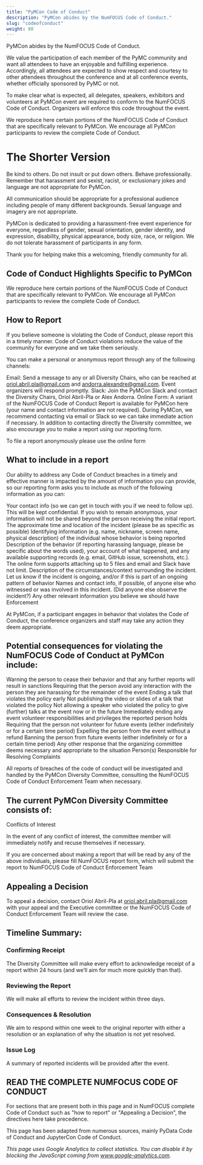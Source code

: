 ```yaml
---
title: "PyMCon Code of Conduct"
description: "PyMCon abides by the NumFOCUS Code of Conduct."
slug: "codeofconduct"
weight: 80
---
```


PyMCon abides by the NumFOCUS Code of Conduct.

We value the participation of each member of the PyMC community and want all attendees to have an enjoyable and fulfilling experience. Accordingly, all attendees are expected to show respect and courtesy to other attendees throughout the conference and at all conference events, whether officially sponsored by PyMC or not.

To make clear what is expected, all delegates, speakers, exhibitors and volunteers at PyMCon event are required to conform to the NumFOCUS Code of Conduct. Organizers will enforce this code throughout the event.

We reproduce here certain portions of the NumFOCUS Code of Conduct that are specifically relevant to PyMCon. We encourage all PyMCon participants to review the complete Code of Conduct.

# The Shorter Version

Be kind to others. Do not insult or put down others. Behave professionally. Remember that harassment and sexist, racist, or exclusionary jokes and language are not appropriate for PyMCon.

All communication should be appropriate for a professional audience including people of many different backgrounds. Sexual language and imagery are not appropriate.

PyMCon is dedicated to providing a harassment-free event experience for everyone, regardless of gender, sexual orientation, gender identity, and expression, disability, physical appearance, body size, race, or religion. We do not tolerate harassment of participants in any form.

Thank you for helping make this a welcoming, friendly community for all.

## Code of Conduct Highlights Specific to PyMCon

We reproduce here certain portions of the NumFOCUS Code of Conduct that are specifically relevant to PyMCon. We encourage all PyMCon participants to review the complete Code of Conduct.

## How to Report

If you believe someone is violating the Code of Conduct, please report this in a timely manner. Code of Conduct violations reduce the value of the community for everyone and we take them seriously.

You can make a personal or anonymous report through any of the following channels:

Email: Send a message to any or all Diversity Chairs, who can be reached at oriol.abril.pla@gmail.com and andorra.alexandre@gmail.com. Event organizers will respond promptly.
Slack: Join the PyMCon Slack and contact the Diversity Chairs, Oriol Abril-Pla or Alex Andorra.
Online Form: A variant of the NumFOCUS Code of Conduct Report is available for PyMCon here (your name and contact information are not required).
During PyMCon, we recommend contacting via email or Slack so we can take immediate action if necessary. In addition to contacting directly the Diversity committee, we also encourage you to make a report using our reporting form.

To file a report anonymously please use the online form

## What to include in a report

Our ability to address any Code of Conduct breaches in a timely and effective manner is impacted by the amount of information you can provide, so our reporting form asks you to include as much of the following information as you can:

Your contact info (so we can get in touch with you if we need to follow up). This will be kept confidential. If you wish to remain anonymous, your information will not be shared beyond the person receiving the initial report.
The approximate time and location of the incident (please be as specific as possible)
Identifying information (e.g. name, nickname, screen name, physical description) of the individual whose behavior is being reported
Description of the behavior (if reporting harassing language, please be specific about the words used), your account of what happened, and any available supporting records (e.g. email, GitHub issue, screenshots, etc.). The online form supports attaching up to 5 files and email and Slack have not limit.
Description of the circumstances/context surrounding the incident. Let us know if the incident is ongoing, and/or if this is part of an ongoing pattern of behavior
Names and contact info, if possible, of anyone else who witnessed or was involved in this incident. (Did anyone else observe the incident?)
Any other relevant information you believe we should have
Enforcement

At PyMCon, if a participant engages in behavior that violates the Code of Conduct, the conference organizers and staff may take any action they deem appropriate.

## Potential consequences for violating the NumFOCUS Code of Conduct at PyMCon include:

Warning the person to cease their behavior and that any further reports will result in sanctions
Requiring that the person avoid any interaction with the person they are harassing for the remainder of the event
Ending a talk that violates the policy early
Not publishing the video or slides of a talk that violated the policy
Not allowing a speaker who violated the policy to give (further) talks at the event now or in the future
Immediately ending any event volunteer responsibilities and privileges the reported person holds
Requiring that the person not volunteer for future events (either indefinitely or for a certain time period)
Expelling the person from the event without a refund
Banning the person from future events (either indefinitely or for a certain time period)
Any other response that the organizing committee deems necessary and appropriate to the situation
Person(s) Responsible for Resolving Complaints

All reports of breaches of the code of conduct will be investigated and handled by the PyMCon Diversity Committee, consulting the NumFOCUS Code of Conduct Enforcement Team when necessary.

## The current PyMCon Diversity Committee consists of:

Conflicts of Interest

In the event of any conflict of interest, the committee member will immediately notify and recuse themselves if necessary.

If you are concerned about making a report that will be read by any of the above individuals, please fill NumFOCUS report form, which will submit the report to NumFOCUS Code of Conduct Enforcement Team

## Appealing a Decision

To appeal a decision, contact Oriol Abril-Pla at oriol.abril.pla@gmail.com with your appeal and the Executive committee or the NumFOCUS Code of Conduct Enforcement Team will review the case.

## Timeline Summary:

### Confirming Receipt

The Diversity Committee will make every effort to acknowledge receipt of a report within 24 hours (and we’ll aim for much more quickly than that).

### Reviewing the Report

We will make all efforts to review the incident within three days.

### Consequences & Resolution

We aim to respond within one week to the original reporter with either a resolution or an explanation of why the situation is not yet resolved.

### Issue Log

A summary of reported incidents will be provided after the event.

## READ THE COMPLETE NUMFOCUS CODE OF CONDUCT

For sections that are present both in this page and in NumFOCUS complete Code of Conduct such as "how to report" or "Appealing a Decision", the directives here take precedence.

This page has been adapted from numerous sources, mainly PyData Code of Conduct and JupyterCon Code of Conduct.

_This page uses Google Analytics to collect statistics. You can disable it by blocking the JavaScript coming from www.google-analytics.com._